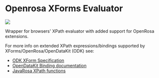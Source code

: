 Openrosa XForms Evaluator
=========================

<a href="https://api.travis-ci.org/alxndrsn/openrosa-xpath-evaluator"><img src="https://api.travis-ci.org/alxndrsn/openrosa-xpath-evaluator.svg"/></a>

Wrapper for browsers' XPath evaluator with added support for OpenRosa extensions.

For more info on extended XPath expressions/bindings supported by XForms/OpenRosa/OpenDataKit (ODK) see:

* [ODK XForm Specification](https://opendatakit.github.io/odk-xform-spec/)
* [OpenDataKit Binding documentation](https://opendatakit.org/help/form-design/binding/)
* [JavaRosa XPath functions](https://bitbucket.org/javarosa/javarosa/wiki/xform)

